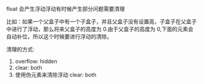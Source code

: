 float 会产生浮动浮动有时候产生部分问题需要清理

比如：如果一个父盒子中有一个子盒子，并且父盒子没有设置高，子盒子在父盒子中进行了浮动，那么将来父盒子的高度为 0.由于父盒子的高度为 0,下面的元素会自动补位，所以这个时候要进行浮动的清除。

清理的方式:

1. overflow: hidden
2. clear: both
3. 使用伪元素来清除浮动 clear: both
